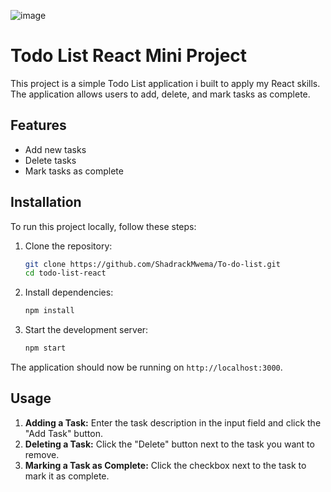 ![image](https://github.com/ShadrackMwema/To-do-list/assets/143826609/fc4f6562-f15e-4808-add6-0426a48f33de)
# Todo List React Mini Project

This project is a simple Todo List application i built to apply my React skills. The application allows users to add, delete, and mark tasks as complete.

## Features

- Add new tasks
- Delete tasks
- Mark tasks as complete

## Installation

To run this project locally, follow these steps:

1. Clone the repository:
    ```bash
    git clone https://github.com/ShadrackMwema/To-do-list.git
    cd todo-list-react
    ```

2. Install dependencies:
    ```bash
    npm install
    ```

3. Start the development server:
    ```bash
    npm start
    ```

The application should now be running on `http://localhost:3000`.

## Usage

1. **Adding a Task:** Enter the task description in the input field and click the "Add Task" button.
2. **Deleting a Task:** Click the "Delete" button next to the task you want to remove.
3. **Marking a Task as Complete:** Click the checkbox next to the task to mark it as complete.
